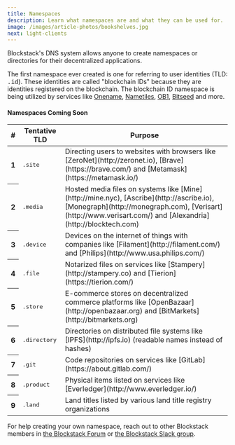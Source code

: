 ```yaml
---
title: Namespaces
description: Learn what namespaces are and what they can be used for.
image: /images/article-photos/bookshelves.jpg
next: light-clients
---
```


Blockstack's DNS system allows anyone to create namespaces or directories for their decentralized applications.

The first namespace ever created is one for referring to user identities (TLD: <kbd>.id</kbd>). These identities are called "blockchain IDs" because they are identities registered on the blockchain. The blockchain ID namespace is being utilized by services like [Onename](https://onename.com), [Nametiles](http://nametiles.co), [OB1](http://ob1.io), [Bitseed](http://bitseed.org) and more.

#### Namespaces Coming Soon

<table class="table table-inverse">
  <thead>
    <tr>
      <th>#</th>
      <th>Tentative TLD</th>
      <th>Purpose</th>
    </tr>
  </thead>
  <tbody>
    <tr>
      <th scope="row">1</th>
      <td><kbd>.site</kbd></td>
      <td>Directing users to websites with browsers like [ZeroNet](http://zeronet.io), [Brave](https://brave.com/) and [Metamask](https://metamask.io/)</td>
    </tr>
    <tr>
      <th scope="row">2</th>
      <td><kbd>.media</kbd></td>
      <td>Hosted media files on systems like [Mine](http://mine.nyc), [Ascribe](http://ascribe.io), [Monegraph](http://monegraph.com), [Verisart](http://www.verisart.com/) and [Alexandria](http://blocktech.com)</td>
    </tr>
    <tr>
      <th scope="row">3</th>
      <td><kbd>.device</kbd></td>
      <td>Devices on the internet of things with companies like [Filament](http://filament.com/) and [Philips](http://www.usa.philips.com/)</td>
    </tr>
    <tr>
      <th scope="row">4</th>
      <td><kbd>.file</kbd></td>
      <td>Notarized files on services like [Stampery](http://stampery.co) and [Tierion](https://tierion.com/)</td>
    </tr>
    <tr>
      <th scope="row">5</th>
      <td><kbd>.store</kbd></td>
      <td>E-commerce stores on decentralized commerce platforms like [OpenBazaar](http://openbazaar.org) and [BitMarkets](http://bitmarkets.org)</td>
    </tr>
    <tr>
      <th scope="row">6</th>
      <td><kbd>.directory</kbd></td>
      <td>Directories on distributed file systems like [IPFS](http://ipfs.io) (readable names instead of hashes)</td>
    </tr>
    <tr>
      <th scope="row">7</th>
      <td><kbd>.git</kbd></td>
      <td>Code repositories on services like [GitLab](https://about.gitlab.com/)</td>
    </tr>
    <tr>
      <th scope="row">8</th>
      <td><kbd>.product</kbd></td>
      <td>Physical items listed on services like [Everledger](http://www.everledger.io/)</td>
    </tr>
    <tr>
      <th scope="row">9</th>
      <td><kbd>.land</kbd></td>
      <td>Land titles listed by various land title registry organizations</td>
    </tr>
  </tbody>
</table>

For help creating your own namespace, reach out to other Blockstack members in [the Blockstack Forum](http://forum.blockstack.org) or [the Blockstack Slack group](http://chat.blockstack.org).
